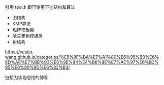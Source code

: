 引用 tool.h 即可使用下述结构和算法
- 图结构
- KMP算法
- 矩阵模板类
- 哈夫曼树模板类 
- 树结构 


https://yestin-wang.github.io/categories/%E5%9F%BA%E7%A1%80%E6%95%B0%E6%8D%AE%E7%BB%93%E6%9E%84%E4%B8%8E%E7%AE%97%E6%B3%95%E6%80%9D%E6%83%B3/

链接为实现思路的博客

